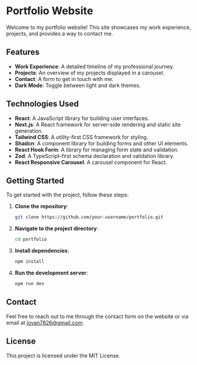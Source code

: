 # Portfolio Website

Welcome to my portfolio website! This site showcases my work experience, projects, and provides a way to contact me.

## Features

- **Work Experience**: A detailed timeline of my professional journey.
- **Projects**: An overview of my projects displayed in a carousel.
- **Contact**: A form to get in touch with me.
- **Dark Mode**: Toggle between light and dark themes.

## Technologies Used

- **React**: A JavaScript library for building user interfaces.
- **Next.js**: A React framework for server-side rendering and static site generation.
- **Tailwind CSS**: A utility-first CSS framework for styling.
- **Shadcn**: A component library for building forms and other UI elements.
- **React Hook Form**: A library for managing form state and validation.
- **Zod**: A TypeScript-first schema declaration and validation library.
- **React Responsive Carousel**: A carousel component for React.

## Getting Started

To get started with the project, follow these steps:

1. **Clone the repository**:
   ```sh
   git clone https://github.com/your-username/portfolio.git
   ```
2. **Navigate to the project directory**:
   ```sh
   cd portfolio
   ```
3. **Install dependencies**:
   ```sh
   npm install
   ```
4. **Run the development server**:
   ```sh
   npm run dev
   ```

## Contact

Feel free to reach out to me through the contact form on the website or via email at [jovan7826@gmail.com](mailto:jova7826@gmail.com).

## License

This project is licensed under the MIT License.
